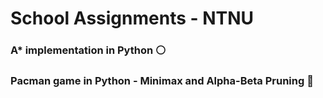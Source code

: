 # School Assignments - NTNU


### A* implementation in Python :white_circle:

### Pacman game in Python - Minimax and Alpha-Beta Pruning :red_circle:
